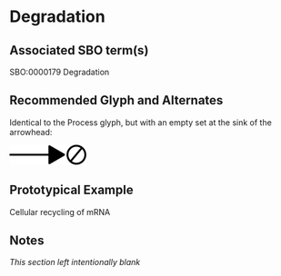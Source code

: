 # Degradation

## Associated SBO term(s)
SBO:0000179 Degradation

## Recommended Glyph and Alternates
Identical to the Process glyph, but with an empty set at the sink of the arrowhead:

![glyph specification](degradation-specification.png)

## Prototypical Example

Cellular recycling of mRNA

## Notes
*This section left intentionally blank*
